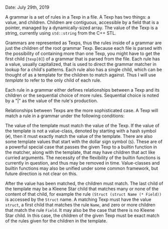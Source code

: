 Date: July 29th, 2019

A grammar is a set of rules in a Texp in a file. A Texp has two things: a value,
and children. Children are contiguous, accessible by a field that is a pointer,
managed by a dynamically-sized array. The value of the Texp is a string,
currently using `std::string` from the C++ STL.

Grammars are represented as Texps, thus the rules inside of a grammar are just
the children of the root grammar Texp. Because each file is parsed with the
possibility of containing more than one Texp, you might have to get the first
child (`texp[0]`) of a grammar that is parsed from the file. Each rule has a
value, usually capitalized, that is used to direct the grammar matcher in
lookup for a child's patterns. Each rule also has a single child, which can be
thought of as a template for the children to match against. Thus I will use
*template* to refer to the only child of each rule.

Each rule in a grammar either defines relationships between a Texp and its
children or the sequential choice of more rules. Sequential choice is noted by a
"|" as the value of the rule's production.

Relationships between Texps are the more sophisticated case. A Texp will match
a rule in a grammar under the following conditions:

The value of the template must match the value of the Texp. If the value of the
template is not a value-class, denoted by starting with a hash symbol (`#`),
then it must exactly match the value of the template. There are also some
template values that start with the dollar sign symbol (`$`). These are of a
powerful special case that passes the given Texp to a builtin function in the
matcher, along with the template, that may have children that act like curried
arguments. The necessity of the flexibility of the builtin functions is
currently in question, and thus may be removed in time. Value-classes and
builtin functions may also be unified under some common framework, but future
direction is not clear on this. 

After the value has been matched, the children must match. The last child of the
template may be a Kleene Star child that matches many or none of the content of
that child, for example the rule `(Struct (struct Name (* Field))` is accessed
by the `Struct` name. A matching Texp must have the value `struct`, a first
child that matches the rule `Name`, and zero or more children that match the
rule `Field`. It may also be the case that there is no Kleene Star child. In
this case, the children of the given Texp must be exact match of the rules given
for the children in the template.